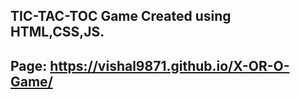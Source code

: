 ## TIC-TAC-TOC Game Created using HTML,CSS,JS.  
## Page:  https://vishal9871.github.io/X-OR-O-Game/
